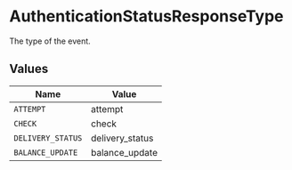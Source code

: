 # AuthenticationStatusResponseType

The type of the event.


## Values

| Name              | Value             |
| ----------------- | ----------------- |
| `ATTEMPT`         | attempt           |
| `CHECK`           | check             |
| `DELIVERY_STATUS` | delivery_status   |
| `BALANCE_UPDATE`  | balance_update    |